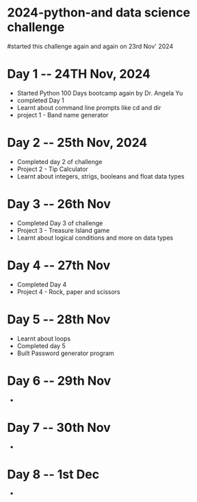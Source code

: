 # 2024-python-and data science challenge
#started this challenge again and again on 23rd Nov' 2024

# Day 1 -- 24TH Nov, 2024
- Started Python 100 Days bootcamp again by Dr. Angela Yu
- completed Day 1 
- Learnt about command line prompts like cd and dir
- project 1 - Band name generator

# Day 2 -- 25th Nov, 2024
- Completed day 2 of challenge
- Project 2 - Tip Calculator
- Learnt about integers, strigs, booleans and float data types

# Day 3 -- 26th Nov
- Completed Day 3 of challenge
- Project 3 - Treasure Island game
- Learnt about logical conditions and more on data types

# Day 4 -- 27th Nov
- Completed Day 4
- Project 4 - Rock, paper and scissors

# Day 5 -- 28th Nov
- Learnt about loops
- Completed day 5
- Built Password generator program

 # Day 6 -- 29th Nov
 - 

 # Day 7 -- 30th Nov
 - 

 # Day 8 -- 1st Dec
 - 
